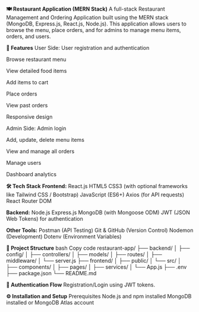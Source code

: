 **🍽️ Restaurant Application (MERN Stack)**
A full-stack Restaurant Management and Ordering Application built using the MERN stack (MongoDB, Express.js, React.js, Node.js). This application allows users to browse the menu, place orders, and for admins to manage menu items, orders, and users.

**🚀 Features**
User Side:
User registration and authentication

Browse restaurant menu

View detailed food items

Add items to cart

Place orders

View past orders

Responsive design

Admin Side:
Admin login

Add, update, delete menu items

View and manage all orders

Manage users

Dashboard analytics

**🛠️ Tech Stack**
**Frontend:**
React.js
HTML5
CSS3 (with optional frameworks like Tailwind CSS / Bootstrap)
JavaScript (ES6+)
Axios (for API requests)
React Router DOM

**Backend:**
Node.js
Express.js
MongoDB (with Mongoose ODM)
JWT (JSON Web Tokens) for authentication

**Other Tools:**
Postman (API Testing)
Git & GitHub (Version Control)
Nodemon (Development)
Dotenv (Environment Variables)

**📂 Project Structure**
bash
Copy code
restaurant-app/
├── backend/
│   ├── config/
│   ├── controllers/
│   ├── models/
│   ├── routes/
│   ├── middleware/
│   └── server.js
├── frontend/
│   ├── public/
│   └── src/
│       ├── components/
│       ├── pages/
│       ├── services/
│       └── App.js
├── .env
├── package.json
└── README.md

**🔐 Authentication Flow**
Registration/Login using JWT tokens.

**⚙️ Installation and Setup**
Prerequisites
Node.js and npm installed
MongoDB installed or MongoDB Atlas account


